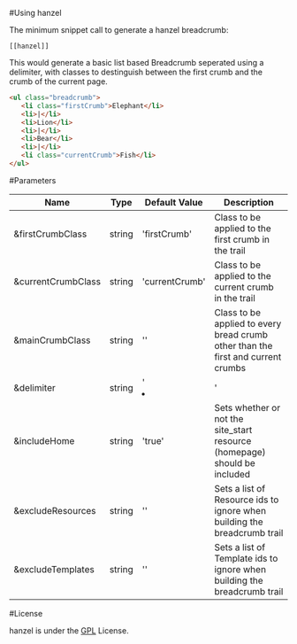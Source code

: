 #Using hanzel

The minimum snippet call to generate a hanzel breadcrumb:

```
[[hanzel]]

```
This would generate a basic list based Breadcrumb seperated using a delimiter, with classes to destinguish between the first crumb and the crumb of the current page.


 ```html
<ul class="breadcrumb">
	<li class="firstCrumb">Elephant</li>
	<li>|</li>
	<li>Lion</li>
	<li>|</li>
	<li>Bear</li>
	<li>|</li>
	<li class="currentCrumb">Fish</li>
</ul>
 ```


#Parameters


| Name | Type | Default Value | Description |
| ---- | ---- | ------------- | ----------- |
| &firstCrumbClass | string | 'firstCrumb' | Class to be applied to the first crumb in the trail |
| &currentCrumbClass | string | 'currentCrumb' | Class to be applied to the current crumb in the trail |
| &mainCrumbClass | string | '' | Class to be applied to every bread crumb other than the first and current crumbs |
| &delimiter | string | '<li>|</li>' | Delimiter to seperate crumbs |
| &includeHome | string | 'true' | Sets whether or not the site_start resource (homepage) should be included |
| &excludeResources | string | '' | Sets a list of Resource ids to ignore when building the breadcrumb trail |
| &excludeTemplates | string | '' | Sets a list of Template ids to ignore when building the breadcrumb trail |

#License

hanzel is under the [GPL](http://www.gnu.org/copyleft/gpl.html) License.